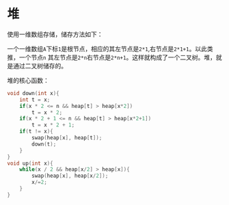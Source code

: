 # 堆
使用一维数组存储，储存方法如下：

一个一维数组```A```下标```1```是根节点，相应的其左节点是```2*1```,右节点是```2*1+1```。以此类推，一个节点```n``` 其左节点是```2*n```右节点是```2*n+1```。这样就构成了一个二叉树。堆，就是通过二叉树储存的。

堆的核心函数：
```cpp
void down(int x){
    int t = x;
    if(x * 2 <= n && heap[t] > heap[x*2])
        t = x * 2;
    if(x * 2 + 1 <= n && heap[t] > heap[x*2+1])
        t = x * 2 + 1;
    if(t != x){
        swap(heap[x], heap[t]);
        down(t);
    }
}
void up(int x){
    while(x / 2 && heap[x/2] > heap[x]){
        swap(heap[x], heap[x/2]);
        x/=2;
    }
}
```